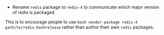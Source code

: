 * Rename `redis` package to `redis-4` to communicate which major version of redis is packaged

This is to encourage people to use `bosh vendor-package redis-4 path/to/redis-boshrelease` rather than author their own `redis` packages.
